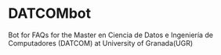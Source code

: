 # DATCOMbot
Bot for FAQs for the Master en Ciencia de Datos e Ingeniería de Computadores (DATCOM) at University of Granada(UGR)
